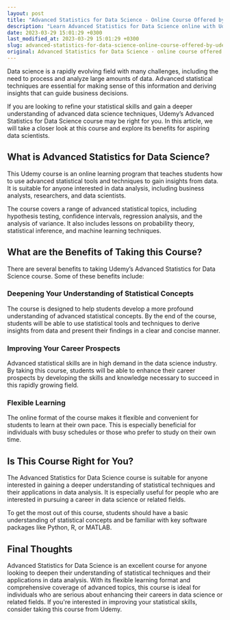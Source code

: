 ```yaml
---
layout: post
title: "Advanced Statistics for Data Science - Online Course Offered by Udemy"
description: "Learn Advanced Statistics for Data Science online with Udemy. Find out how this course can help you improve your statistical skills and enhance your career prospects."
date: 2023-03-29 15:01:29 +0300
last_modified_at: 2023-03-29 15:01:29 +0300
slug: advanced-statistics-for-data-science-online-course-offered-by-udemy
original: Advanced Statistics for Data Science - online course offered by Udemy
---
```

Data science is a rapidly evolving field with many challenges, including the need to process and analyze large amounts of data. Advanced statistical techniques are essential for making sense of this information and deriving insights that can guide business decisions.

If you are looking to refine your statistical skills and gain a deeper understanding of advanced data science techniques, Udemy’s Advanced Statistics for Data Science course may be right for you. In this article, we will take a closer look at this course and explore its benefits for aspiring data scientists.

## What is Advanced Statistics for Data Science?

This Udemy course is an online learning program that teaches students how to use advanced statistical tools and techniques to gain insights from data. It is suitable for anyone interested in data analysis, including business analysts, researchers, and data scientists.

The course covers a range of advanced statistical topics, including hypothesis testing, confidence intervals, regression analysis, and the analysis of variance. It also includes lessons on probability theory, statistical inference, and machine learning techniques.

## What are the Benefits of Taking this Course?

There are several benefits to taking Udemy’s Advanced Statistics for Data Science course. Some of these benefits include:

### Deepening Your Understanding of Statistical Concepts

The course is designed to help students develop a more profound understanding of advanced statistical concepts. By the end of the course, students will be able to use statistical tools and techniques to derive insights from data and present their findings in a clear and concise manner.

### Improving Your Career Prospects

Advanced statistical skills are in high demand in the data science industry. By taking this course, students will be able to enhance their career prospects by developing the skills and knowledge necessary to succeed in this rapidly growing field.

### Flexible Learning

The online format of the course makes it flexible and convenient for students to learn at their own pace. This is especially beneficial for individuals with busy schedules or those who prefer to study on their own time.

## Is This Course Right for You?

The Advanced Statistics for Data Science course is suitable for anyone interested in gaining a deeper understanding of statistical techniques and their applications in data analysis. It is especially useful for people who are interested in pursuing a career in data science or related fields.

To get the most out of this course, students should have a basic understanding of statistical concepts and be familiar with key software packages like Python, R, or MATLAB.

## Final Thoughts

Advanced Statistics for Data Science is an excellent course for anyone looking to deepen their understanding of statistical techniques and their applications in data analysis. With its flexible learning format and comprehensive coverage of advanced topics, this course is ideal for individuals who are serious about enhancing their careers in data science or related fields. If you're interested in improving your statistical skills, consider taking this course from Udemy.